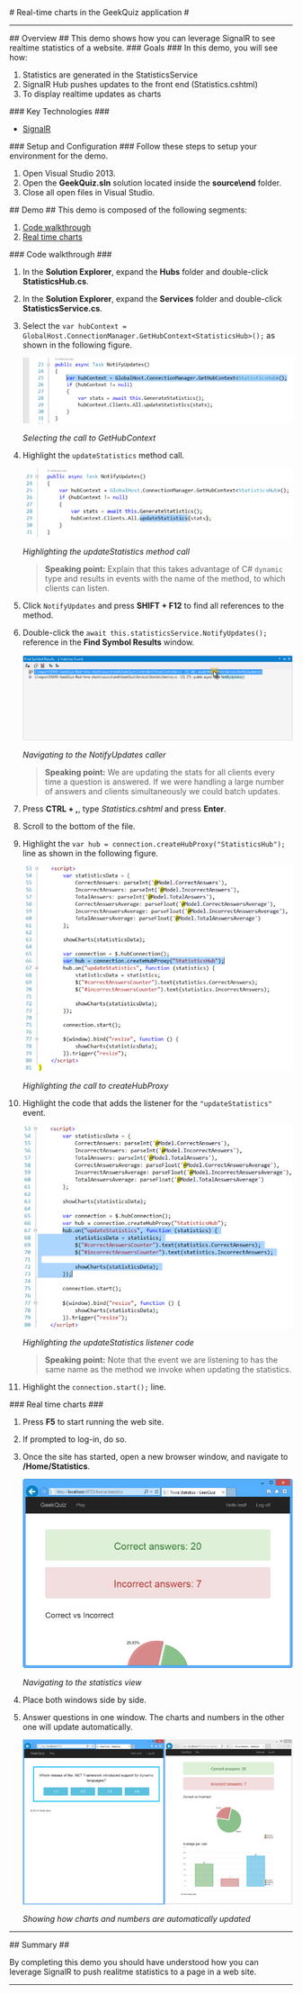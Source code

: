 ﻿<a name="title" />
# Real-time charts in the GeekQuiz application #

---
<a name="Overview" />
## Overview ##
This demo shows how you can leverage SignalR to see realtime statistics of a website.

<a id="goals" />
### Goals ###
In this demo, you will see how:

1. Statistics are generated in the StatisticsService
1. SignalR Hub pushes updates to the front end (Statistics.cshtml)
1. To display realtime updates as charts

<a name="technologies" />
### Key Technologies ###

* [SignalR](http://signalr.net/)

<a name="setup" />
### Setup and Configuration ###
Follow these steps to setup your environment for the demo.

1. Open Visual Studio 2013.
1. Open the **GeekQuiz.sln** solution located inside the **source\end** folder.
1. Close all open files in Visual Studio.

<a name="Demo" />
## Demo ##
This demo is composed of the following segments:

1. [Code walkthrough](#segment1)
1. [Real time charts](#segment2)

<a name="segment1" />
### Code walkthrough ###

1. In the **Solution Explorer**, expand the **Hubs** folder and double-click **StatisticsHub.cs**.

1. In the **Solution Explorer**, expand the **Services** folder and double-click **StatisticsService.cs**.

1. Select the `var hubContext = GlobalHost.ConnectionManager.GetHubContext<StatisticsHub>();` as shown in the following figure.

	![Selecting the call to GetHubContext](Images/gethubcontext.png?raw=true "Selecting the call to GetHubContext")

	_Selecting the call to GetHubContext_

1. Highlight the `updateStatistics` method call.

	![Highlighting the updateStatistics method call](Images/updatestatistics.png?raw=true "Highlighting the updateStatistics method call")

	_Highlighting the updateStatistics method call_

	> **Speaking point:** Explain that this takes advantage of C# `dynamic` type and results in events with the name of the method, to which clients can listen.

1. Click `NotifyUpdates` and press **SHIFT + F12** to find all references to the method.

1. Double-click the `await this.statisticsService.NotifyUpdates();` reference in the **Find Symbol Results** window.

	![Navigating to the NotifyUpdates caller](Images/notifyupdatesreference.png?raw=true "Navigating to the NotifyUpdates caller")

	_Navigating to the NotifyUpdates caller_

	> **Speaking point:** We are updating the stats for all clients every time a question is answered. If we were handling a large number of answers and clients simultaneously we could batch updates.

1. Press **CTRL + ,**, type _Statistics.cshtml_ and press **Enter**.

1. Scroll to the bottom of the file.

1. Highlight the `var hub = connection.createHubProxy("StatisticsHub");` line as shown in the following figure.

	![Highlighting the call to createHubProxy](Images/createhubproxy.png?raw=true "Highlighting the call to createHubProxy")

	_Highlighting the call to createHubProxy_

1. Highlight the code that adds the listener for the `"updateStatistics"` event.

	![Highlighting the updateStatistics listener code](Images/updatestatisticslistener.png?raw=true "Highlighting the updateStatistics listener code")

	_Highlighting the updateStatistics listener code_

	> **Speaking point:** Note that the event we are listening to has the same name as the method we invoke when updating the statistics.

1. Highlight the `connection.start();` line.


<a name="segment2" />
### Real time charts ###

1. Press **F5** to start running the web site.

1. If prompted to log-in, do so.

1. Once the site has started, open a new browser window, and navigate to **/Home/Statistics**.

	![Navigating to the statistics view](Images/statistics.png?raw=true "Navigating to the statistics view")

	_Navigating to the statistics view_

1. Place both windows side by side.

1. Answer questions in one window. The charts and numbers in the other one will update automatically.

	![Showing how charts and numbers are automatically updated](Images/automatic-update.png?raw=true "Showing how charts and numbers are automatically updated")

	_Showing how charts and numbers are automatically updated_


---
<a name="Summary" />
## Summary ##

By completing this demo you should have understood how you can leverage SignalR to push realitme statistics to a page in a web site.

---
